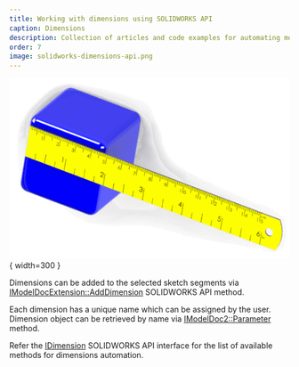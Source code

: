 ```yaml
---
title: Working with dimensions using SOLIDWORKS API
caption: Dimensions
description: Collection of articles and code examples for automating models dimensions via SOLIDWORKS API
order: 7
image: solidworks-dimensions-api.png
---
```

![Automating dimensions via SOLIDWORKS API](solidworks-dimensions-api.png){ width=300 }

Dimensions can be added to the selected sketch segments via [IModelDocExtension::AddDimension](http://help.solidworks.com/2015/english/api/sldworksapi/solidworks.interop.sldworks~solidworks.interop.sldworks.imodeldocextension~adddimension.html) SOLIDWORKS API method.

Each dimension has a unique name which can be assigned by the user. Dimension object can be retrieved by name via [IModelDoc2::Parameter](http://help.solidworks.com/2012/english/api/sldworksapi/solidworks.interop.sldworks~solidworks.interop.sldworks.imodeldoc2~parameter.html) method. 

Refer the [IDimension](http://help.solidworks.com/2012/english/api/sldworksapi/SolidWorks.Interop.sldworks~SolidWorks.Interop.sldworks.IDimension.html) SOLIDWORKS API interface for the list of available methods for dimensions automation.
